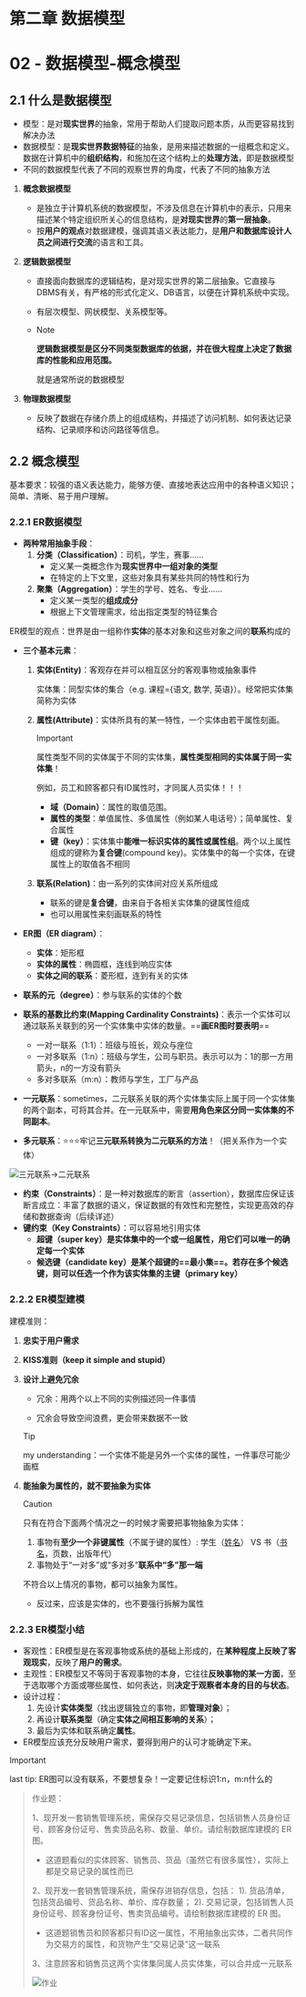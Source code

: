 # 第二章 数据模型

# 02 - 数据模型-概念模型

## 2.1 什么是数据模型

- 模型：是对**现实世界**的抽象，常用于帮助人们提取问题本质，从而更容易找到解决办法
- 数据模型：是**现实世界数据特征**的抽象，是用来描述数据的一组概念和定义。数据在计算机中的**组织结构**，和施加在这个结构上的**处理方法**，即是数据模型
- 不同的数据模型代表了不同的观察世界的角度，代表了不同的抽象方法

1. **概念数据模型**

   - 是独立于计算机系统的数据模型，不涉及信息在计算机中的表示，只用来描述某个特定组织所关心的信息结构，是**对现实世界**的**第一层抽象**。
   - 按**用户的观点**对数据建模，强调其语义表达能力，是**用户和数据库设计人员之间进行交流**的语言和工具。

2. **逻辑数据模型**

   + 直接面向数据库的逻辑结构，是对现实世界的第二层抽象。它直接与DBMS有关，有严格的形式化定义、DB语言，以便在计算机系统中实现。

   + 有层次模型、网状模型、关系模型等。

   + > [!NOTE]
     >
     > **逻辑数据模型是区分不同类型数据库的依据，并在很大程度上决定了数据库的性能和应用范围。**
     >
     > 就是通常所说的数据模型

3. **物理数据模型**

   - 反映了数据在存储介质上的组成结构，并描述了访问机制、如何表达记录结构、记录顺序和访问路径等信息。

## 2.2 概念模型

基本要求：较强的语义表达能力，能够方便、直接地表达应用中的各种语义知识；简单、清晰、易于用户理解。

### 2.2.1 ER数据模型

- **两种常用抽象手段**：
  1. **分类（Classification）**：司机，学生，赛事……
     - 定义某一类概念作为**现实世界中一组对象的类型**
     - 在特定的上下文里，这些对象具有某些共同的特性和行为
  2. **聚集（Aggregation）**：学生的学号、姓名、专业……
     - 定义某一类型的**组成成分**
     - 根据上下文管理需求，给出指定类型的特征集合

ER模型的观点：世界是由一组称作**实体**的基本对象和这些对象之间的**联系**构成的

- **三个基本元素**：

  1. **实体(Entity)**：客观存在并可以相互区分的客观事物或抽象事件

     实体集：同型实体的集合（e.g. 课程={语文, 数学, 英语}）。经常把实体集简称为实体

  2. **属性(Attribute)**：实体所具有的某一特性，一个实体由若干属性刻画。

     > [!IMPORTANT]
     >
     > 属性类型不同的实体属于不同的实体集，**属性类型相同的实体属于同一实体集**！
     >
     > 例如，员工和顾客都只有ID属性时，才同属人员实体！！！

     - **域（Domain）**：属性的取值范围。
     - **属性的类型**：单值属性、多值属性（例如某人电话号）；简单属性、复合属性
     - **键（key）**：实体集中**能唯一标识实体的属性或属性组**。两个以上属性组成的键称为**复合键**(compound key)。实体集中的每一个实体，在键属性上的取值各不相同

  3. **联系(Relation)**：由一系列的实体间对应关系所组成

     + 联系的键是**复合键**，由来自于各相关实体集的键属性组成
     + 也可以用属性来刻画联系的特性

- **ER图（ER diagram）**：

  - **实体**：矩形框
  - **实体的属性**：椭圆框，连线到响应实体
  - **实体之间的联系**：菱形框，连到有关的实体

- **联系的元（degree）**：参与联系的实体的个数

- **联系的基数比约束(Mapping Cardinality Constraints)**：表示一个实体可以通过联系关联到的另一个实体集中实体的数量。==**画ER图时要表明**==

  - 一对一联系（1:1）：班级与班长，观众与座位
  - 一对多联系（1:n）：班级与学生，公司与职员。表示可以为：1的那一方用箭头，n的一方没有箭头
  - 多对多联系（m:n）：教师与学生，工厂与产品

- **一元联系**：sometimes，二元联系关联的两个实体集实际上属于同一个实体集的两个副本，可将其合并。在一元联系中，需要**用角色来区分同一实体集的不同副本**。

- **多元联系**：:star::star::star:牢记**三元联系转换为二元联系的方法**！（把关系作为一个实体）

![三元联系->二元联系](./img/2-1.png)

- **约束（Constraints）**：是一种对数据库的断言（assertion），数据库应保证该断言成立：丰富了数据的语义，保证数据的有效性和完整性，实现更高效的存储和数据查询（后续详述）
- **键约束（Key Constraints）**：可以容易地引用实体
  - **超键（super key）**是实体集中的一个或一组属性，用它们**可以唯一的确定每一个实体**
  - **候选键（candidate key）**是某个超键的==最小集==。若存在多个候选键，则可以任选一个作为该实体集的**主键（primary key）**

### 2.2.2 ER模型建模

建模准则：

1. **忠实于用户需求**

2. **KISS准则（keep it simple and stupid）**

3. **设计上避免冗余**

   - 冗余：用两个以上不同的实例描述同一件事情

   - 冗余会导致空间浪费，更会带来数据不一致

    > [!TIP]
     >
     > my understanding：一个实体不能是另外一个实体的属性，一件事尽可能少画框

4. **能抽象为属性的，就不要抽象为实体**

    > [!CAUTION]
     >
     > 只有在符合下面两个情况之一的时候才需要把事物抽象为实体：
     >
     > 1. 事物有**至少一个非键属性**（不属于键的属性）:
     >    学生（<u>姓名</u>） VS 书（<u>书名</u>，页数，出版年代）
     > 2. 事物处于“一对多”或“多对多”**联系中“多”那一端**
     >
     > 不符合以上情况的事物，都可以抽象为属性。

   - 反过来，应该是实体的，也不要强行拆解为属性

### 2.2.3 ER模型小结

- 客观性：ER模型是在客观事物或系统的基础上形成的，在**某种程度上反映了客观现实**，反映了**用户的需求**。
- 主观性：ER模型又不等同于客观事物的本身，它往往**反映事物的某一方面**，至于选取哪个方面或哪些属性、如何表达，则**决定于观察者本身的目的与状态**。
- 设计过程：
  1. 先设计**实体类型**（找出逻辑独立的事物，即**管理对象**）；
  2. 再设计**联系类型**（确定**实体之间相互影响的关系**）；
  3. 最后为实体和联系确定**属性**。
- ER模型应该充分反映用户需求，要得到用户的认可才能确定下来。

> [!IMPORTANT]
>
> last tip: ER图可以没有联系，不要想复杂！一定要记住标识1:n，m:n什么的

> 作业题：
>
> 1、现开发一套销售管理系统，需保存交易记录信息，包括销售人员身份证号、顾客身份证号、售卖货品名称、数量、单价。请绘制数据库建模的 ER 图。
>
> - 这道题看似的实体顾客、销售员、货品（虽然它有很多属性），实际上都是交易记录的属性而已
>
> 2、现开发一套销售管理系统，需保存进销存信息，包括： 1). 货品清单，包括货品编号、货品名称、单价、库存数量； 2). 交易记录，包括销售人员身份证号、顾客身份证号、售卖货品编号。请绘制数据库建模的 ER 图。
>
> - 这道题销售员和顾客都只有ID这一属性，不用抽象出实体，二者共同作为交易方的属性，和货物产生“交易记录”这一联系
>
> 3、注意顾客和销售员这两个实体集同属人员实体集，可以合并成一元联系
>
> ![作业](./img/2-2.png)
